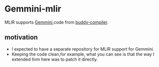 # Gemmini-mlir
MLIR supports [Gemmini](https://github.com/ucb-bar/gemmini),code from [buddy-compiler](https://github.com/buddy-compiler/buddy-mlir).
## motivation
* I expected to have a separate repository for MLIR support for Gemmini.
* Keeping the code clean,for example, what you can see is that the way I extended llvm here was to patch it directly.

